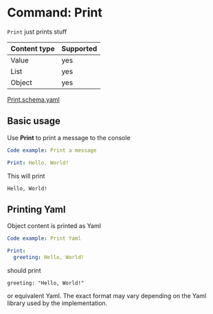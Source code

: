 # Command: Print

`Print` just prints stuff

| Content type | Supported |
|--------------|-----------|
| Value        | yes       |
| List         | yes       |
| Object       | yes       |

[Print.schema.yaml](schema/Print.schema.yaml)

## Basic usage

Use **Print** to print a message to the console

```yaml specscript
Code example: Print a message

Print: Hello, World!
```

This will print

```output
Hello, World!
```

## Printing Yaml

Object content is printed as Yaml

```yaml specscript
Code example: Print Yaml

Print:
  greeting: Hello, World!
```

should print

    greeting: "Hello, World!"

or equivalent Yaml. The exact format may vary depending on the Yaml library used by the implementation.